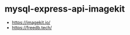 <!-- '{"name":"Mysql express api for facebook","version": 12,"tech": ["MySql","Express.js","Rest Api"],"tags":["api","backend"],"snapshots":[]}' -->
# mysql-express-api-imagekit

- https://imagekit.io/
- https://freedb.tech/

